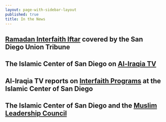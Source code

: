 ```yaml
---
layout: page-with-sidebar-layout
published: true
title: In the News
---
```

## [Ramadan Interfaith Iftar](http://www.sandiegouniontribune.com/news/religion/sd-me-interfaith-iftar-20180601-story.html) covered by the San Diego Union Tribune

## The Islamic Center of San Diego on [Al-Iraqia TV](https://www.youtube.com/watch?v=iHw3gAdknhg)

## Al-Iraqia TV reports on [Interfaith Programs](https://www.youtube.com/watch?v=anabsbnbraA) at the Islamic Center of San Diego

## The Islamic Center of San Diego and the [Muslim Leadership Council](https://www.youtube.com/watch?v=5SCBQAxLDuI)
